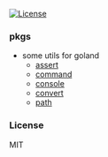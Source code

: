 [![License][license-img]][license-url]

### pkgs

* some utils for goland
  - [assert](http://godoc.org/github.com/pkg4go/pkgs/assert)
  - [command](http://godoc.org/github.com/pkg4go/pkgs/command)
  - [console](http://godoc.org/github.com/pkg4go/pkgs/console)
  - [convert](http://godoc.org/github.com/pkg4go/pkgs/convert)
  - [path](http://godoc.org/github.com/pkg4go/pkgs/path)

### License
MIT

[license-img]: http://img.shields.io/badge/license-MIT-green.svg?style=flat-square
[license-url]: http://opensource.org/licenses/MIT
